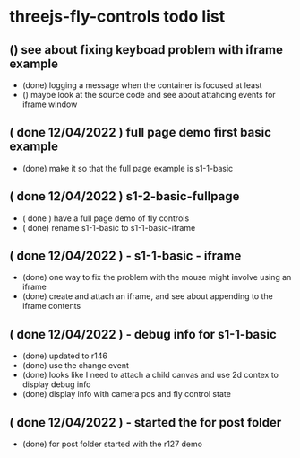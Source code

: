 # threejs-fly-controls todo list

## () see about fixing keyboad problem with iframe example
* (done) logging a message when the container is focused at least
* () maybe look at the source code and see about attahcing events for iframe window

## ( done 12/04/2022 ) full page demo first basic example
* (done) make it so that the full page example is s1-1-basic

## ( done 12/04/2022 ) s1-2-basic-fullpage
* ( done ) have a full page demo of fly controls
* ( done) rename s1-1-basic to s1-1-basic-iframe

## ( done 12/04/2022 ) - s1-1-basic - iframe
* (done) one way to fix the problem with the mouse might involve using an iframe
* (done) create and attach an iframe, and see about appending to the iframe contents

## ( done 12/04/2022 ) - debug info for s1-1-basic
* (done) updated to r146
* (done) use the change event 
* (done) looks like I need to attach a child canvas and use 2d contex to display debug info
* (done) display info with camera pos and fly control state

## ( done 12/04/2022 ) - started the for post folder
* (done) for post folder started with the r127 demo
